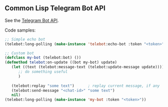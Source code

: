 ## Common Lisp Telegram Bot API

See the [Telegram Bot API](https://core.telegram.org/bots/api).

Code samples:
```lisp
;; Simple echo bot
(telebot:long-polling (make-instance 'telebot:echo-bot :token "<token>"))

;; Custom bot
(defclass my-bot (telebot:bot) ())
(defmethod telebot:on-update ((bot my-bot) update)
   (let ((text (telebot:message-text (telebot:update-message update))))
      ;; do something useful
      )
   
   (telebot:replay "some text")      ; replay current message, if any
   (telebot:send-message "<chat-id>" "some text")
   nil)
(telebot:long-polling (make-instance 'my-bot :token "<token>"))
```
